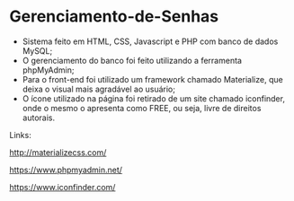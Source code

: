 # Gerenciamento-de-Senhas

- Sistema feito em HTML, CSS, Javascript e PHP com banco de dados MySQL;
- O gerenciamento do banco foi feito utilizando a ferramenta phpMyAdmin;
- Para o front-end foi utilizado um framework chamado Materialize, que deixa o visual mais agradável ao usuário;
- O ícone utilizado na página foi retirado de um site chamado iconfinder, onde o mesmo o apresenta como FREE, ou seja, livre de direitos autorais.


Links:

http://materializecss.com/

https://www.phpmyadmin.net/

https://www.iconfinder.com/
